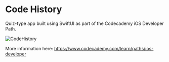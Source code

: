 # Code History

Quiz-type app built using SwiftUI as part of the Codecademy iOS Developer Path.

![CodeHistory](https://user-images.githubusercontent.com/81433983/216856522-90ca753f-1ccd-4f35-8b22-d7d4807de35a.gif)

More information here:
https://www.codecademy.com/learn/paths/ios-developer
